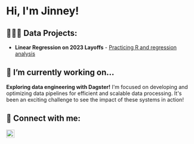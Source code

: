 <h1>Hi, I'm Jinney! <br/>

<h2>👩🏻‍💻 Data Projects:</h2>
<ul>
  <li><b>Linear Regression on 2023 Layoffs</b>
    - <a href="https://github.com/jinney-hong/portfolio/tree/main/Linear%20Regression%20on%202023%20Layoffs" target="_blank">Practicing R and regression analysis</a>
  </li>
</ul>

<h2>🔭 I’m currently working on...</h2>
<p><b>Exploring data engineering with Dagster!</b> I'm focused on developing and optimizing data pipelines for efficient and scalable data processing. It's been an exciting challenge to see the impact of these systems in action!</p>

<h2>🤳 Connect with me:</h2>
<a href="https://linkedin.com/in/jinney-hong" target="_blank">
  <img align="left" alt="Jinney Hong | LinkedIn" width="22px" src="https://cdn.jsdelivr.net/npm/simple-icons@v3/icons/linkedin.svg" />
</a>
